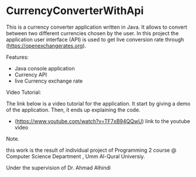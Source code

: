 # CurrencyConverterWithApi
This is a currency converter application written in Java. It allows to convert between two different currencies chosen by the user. In this project the application user interface (API) is used to get live conversion rate through (https://openexchangerates.org).
 
 Features:
- Java console application
- Currency API
- live Currency exchange rate

Video Tutorial:

The link below is a video tutorial for the application. It start by giving a demo of the application. Then, it ends up explaining the code.
- (https://www.youtube.com/watch?v=TF7xB94QQwU) link to the youtube video

Note.

this work is the result of individual project of Programming 2 course @ Computer Science Department , Umm Al-Qural Universiy.

Under the supervision of Dr. Ahmad Alhindi
